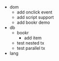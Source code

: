 * dom
  * add onclick event
  * add script support
  * add bookr demo
* db
  * bookr
    * add item
  * test nested tx
  * test parallel tx
* lang